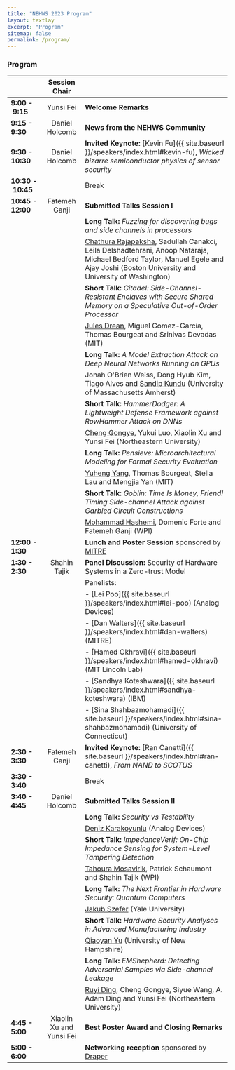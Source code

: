 ```yaml
---
title: "NEHWS 2023 Program"
layout: textlay
excerpt: "Program"
sitemap: false
permalink: /program/
---
```


### **Program** ###

|    						 | Session Chair | 				                                                                                    |
| ---------------------- | :-----------------: | -------------------------------------------------------------------------------------- |
| **9:00&nbsp;-&nbsp;9:15** | Yunsi Fei | **Welcome Remarks**                                                                        |
| **9:15 - 9:30**      | Daniel Holcomb | **News from the NEHWS Community**                                                          |
| **9:30 - 10:30**    | Daniel Holcomb | **Invited Keynote:** [Kevin Fu]({{ site.baseurl }}/speakers/index.html#kevin-fu), *Wicked bizarre semiconductor physics of sensor security* |
| **10:30&nbsp;-&nbsp;10:45**  |    						| Break                                                                                  |
| **10:45 - 12:00**  | Fatemeh Ganji | **Submitted Talks Session I**                                                              |
| 						     |    					  | **Long Talk:** *Fuzzing for discovering bugs and side channels in processors* |
| 						     |    					  | <u>Chathura Rajapaksha</u>, Sadullah Canakci, Leila Delshadtehrani, Anoop Nataraja, Michael Bedford Taylor, Manuel Egele and Ajay Joshi (Boston University and University of Washington) |
| 						     |    					  | **Short Talk:** *Citadel: Side-Channel-Resistant Enclaves with Secure Shared Memory on a Speculative Out-of-Order Processor* |
| 						     |    					  | <u>Jules Drean</u>, Miguel Gomez-Garcia, Thomas Bourgeat and Srinivas Devadas (MIT) |
| 						     |    					  | **Long Talk:** *A Model Extraction Attack on Deep Neural Networks Running on GPUs* |
| 						     |    					  | Jonah O'Brien Weiss, Dong Hyub Kim, Tiago Alves and <u>Sandip Kundu</u>  (University of Massachusetts Amherst) |
| 						     |    					  | **Short Talk:** *HammerDodger: A Lightweight Defense Framework against RowHammer Attack on DNNs* |
| 						     |    					  | <u>Cheng Gongye</u>, Yukui Luo, Xiaolin Xu and Yunsi Fei (Northeastern University) |
| 						     |    					  | **Long Talk:** *Pensieve: Microarchitectural Modeling for Formal Security Evaluation* |
| 						     |    					  | <u>Yuheng Yang</u>, Thomas Bourgeat, Stella Lau and Mengjia Yan (MIT) |
| 						     |    					  | **Short Talk:** *Goblin: Time Is Money, Friend! Timing Side-channel Attack against Garbled Circuit Constructions* |
| 						     |    					  | <u>Mohammad Hashemi</u>, Domenic Forte and Fatemeh Ganji (WPI) |
| **12:00 - 1:30**    |   					  | **Lunch and Poster Session** sponsored by [MITRE](https://www.mitre.org)                          |
| **1:30 - 2:30**     | Shahin Tajik | **Panel Discussion:** Security of Hardware Systems in a Zero-trust Model                 |
|                        |						  | Panelists:                                                                             |
|                        |						  | - [Lei Poo]({{ site.baseurl }}/speakers/index.html#lei-poo) (Analog Devices)  |
|                        |						  | - [Dan Walters]({{ site.baseurl }}/speakers/index.html#dan-walters) (MITRE)                                                       |
|                        |						  | - [Hamed Okhravi]({{ site.baseurl }}/speakers/index.html#hamed-okhravi) (MIT Lincoln Lab)                                           |
|                        |						  | - [Sandhya Koteshwara]({{ site.baseurl }}/speakers/index.html#sandhya-koteshwara) (IBM)                                                  |
|                        |						  | - [Sina Shahbazmohamadi]({{ site.baseurl }}/speakers/index.html#sina-shahbazmohamadi) (University of Connecticut)                         |
| **2:30 - 3:30**        | Fatemeh Ganji | **Invited Keynote:** [Ran Canetti]({{ site.baseurl }}/speakers/index.html#ran-canetti), *From NAND to SCOTUS*   |
| **3:30 - 3:40**        |						  | Break                                                                                  |
| **3:40 - 4:45**        | Daniel Holcomb | **Submitted Talks Session II**                                                         |
| 						     |    					  | **Long Talk:** *Security vs Testability* |
| 						     |    					  | <u>Deniz Karakoyunlu</u> (Analog Devices) |
| 						     |    					  | **Short Talk:** *ImpedanceVerif: On-Chip Impedance Sensing for System-Level Tampering Detection* |
| 						     |    					  | <u>Tahoura Mosavirik</u>, Patrick Schaumont and Shahin Tajik (WPI) |
| 						     |    					  | **Long Talk:** *The Next Frontier in Hardware Security: Quantum Computers* |
| 						     |    					  | <u>Jakub Szefer</u> (Yale University) |
| 						     |    					  | **Short Talk:** *Hardware Security Analyses in Advanced Manufacturing Industry* |
| 						     |    					  | <u>Qiaoyan Yu</u> (University of New Hampshire) |
| 						     |    					  | **Long Talk:** *EMShepherd: Detecting Adversarial Samples via Side-channel Leakage* |
| 						     |    					  | <u>Ruyi Ding</u>, Cheng Gongye, Siyue Wang, A. Adam Ding and Yunsi Fei (Northeastern University) |
| **4:45 - 5:00**        | Xiaolin Xu and Yunsi Fei | **Best Poster Award and Closing Remarks**                                                  |
| **5:00 - 6:00**        |						  | **Networking reception** sponsored by [Draper](https://www.draper.com/)                    |